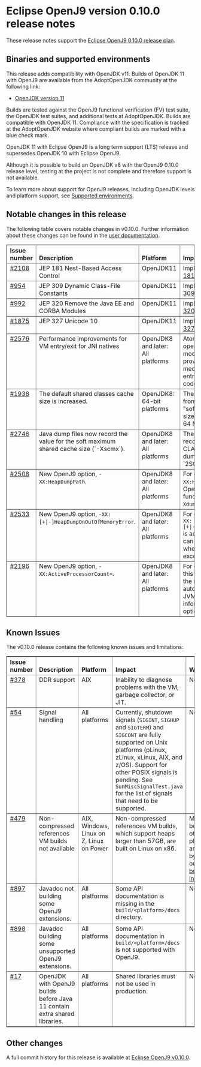 <!--
* Copyright (c) 2017, 2018 IBM Corp. and others
*
* This program and the accompanying materials are made
* available under the terms of the Eclipse Public License 2.0
* which accompanies this distribution and is available at
* https://www.eclipse.org/legal/epl-2.0/ or the Apache
* License, Version 2.0 which accompanies this distribution and
* is available at https://www.apache.org/licenses/LICENSE-2.0.
*
* This Source Code may also be made available under the
* following Secondary Licenses when the conditions for such
* availability set forth in the Eclipse Public License, v. 2.0
* are satisfied: GNU General Public License, version 2 with
* the GNU Classpath Exception [1] and GNU General Public
* License, version 2 with the OpenJDK Assembly Exception [2].
*
* [1] https://www.gnu.org/software/classpath/license.html
* [2] http://openjdk.java.net/legal/assembly-exception.html
*
* SPDX-License-Identifier: EPL-2.0 OR Apache-2.0 OR GPL-2.0 WITH
* Classpath-exception-2.0 OR LicenseRef-GPL-2.0 WITH Assembly-exception
-->

# Eclipse OpenJ9 version 0.10.0 release notes

These release notes support the [Eclipse OpenJ9 0.10.0 release plan](https://projects.eclipse.org/projects/technology.openj9/releases/0.10.0/plan).



## Binaries and supported environments

This release adds compatibility with OpenJDK v11. Builds of OpenJDK 11 with OpenJ9 are available from the AdoptOpenJDK community at the following link:

- [OpenJDK version 11](https://adoptopenjdk.net/archive.html?variant=openjdk11&jvmVariant=openj9)

Builds are tested against the OpenJ9 functional verification (FV) test suite, the OpenJDK test suites, and additional tests at AdoptOpenJDK. Builds are compatible with OpenJDK 11. Compliance with the specification is tracked at the AdoptOpenJDK website where compliant builds are marked with a blue check mark.

OpenJDK 11 with Eclipse OpenJ9 is a long term support (LTS) release and supersedes OpenJDK 10 with Eclipse OpenJ9.

Although it is possible to build an OpenJDK v8 with the OpenJ9 0.10.0 release level, testing at the project is not complete and therefore support is not available.

To learn more about support for OpenJ9 releases, including OpenJDK levels and platform support, see [Supported environments](https://eclipse.org/openj9/docs/openj9_support/index.html).


## Notable changes in this release

The following table covers notable changes in v0.10.0. Further information about these changes can be found in the [user documentation](https://www.eclipse.org/openj9/docs/version0.10/).

<table cellpadding="4" cellspacing="0" summary="" width="100%" rules="all" frame="border" border="1"><thead align="left">
<tr valign="bottom">
<th valign="bottom">Issue number</th>
<th valign="bottom">Description</th>
<th valign="bottom">Platform</th>
<th valign="bottom">Impact</th>
</tr>
</thead>
<tbody>

<tr><td valign="top"><a href="https://github.com/eclipse/openj9/issues/2108">#2108</a></td>
<td valign="top">JEP 181 Nest-Based Access Control</td>
<td valign="top">OpenJDK11</td>
<td valign="top">Implementing OpenJDK 11 <a href="http://openjdk.java.net/jeps/181">JEP 181</a>.</td>
</tr>

<tr><td valign="top"><a href="https://github.com/eclipse/openj9/issues/954">#954</a></td>
<td valign="top">JEP 309 Dynamic Class-File Constants</td>
<td valign="top">OpenJDK11</td>
<td valign="top">Implementing OpenJDK 11 <a href="http://openjdk.java.net/jeps/309">JEP 309</a>.</td>
</tr>

<tr><td valign="top"><a href="https://github.com/eclipse/openj9/issues/992">#992</a></td>
<td valign="top">JEP 320 Remove the Java EE and CORBA Modules</td>
<td valign="top">OpenJDK11</td>
<td valign="top">Implementing OpenJDK 11 <a href="http://openjdk.java.net/jeps/320">JEP 320</a>.</td>
</tr>

<tr><td valign="top"><a href="https://github.com/eclipse/openj9/issues/1875">#1875</a></td>
<td valign="top">JEP 327 Unicode 10</td>
<td valign="top">OpenJDK11</td>
<td valign="top">Implementing OpenJDK 11 <a href="http://openjdk.java.net/jeps/327">JEP 327</a>.</td>
</tr>

<tr><td valign="top"><a href="https://github.com/eclipse/openj9/pull/2576">#2576</a></td>
<td valign="top">Performance improvements for VM entry/exit for JNI natives</td>
<td valign="top">OpenJDK8 and later: All platforms</td>
<td valign="top">Atomic compare-and-swap operations are replaced with
a modified Dekker algorithm, which provides a lightweight mechanism
for synchronizing VM entry and exit for JNI native code.</td>
</tr>

<tr><td valign="top"><a href="https://github.com/eclipse/openj9/issues/1938">#1938</a></td>
<td valign="top">The default shared classes cache size is increased.</td>
<td valign="top">OpenJDK8: 64-bit platforms</td>
<td valign="top">The default size is increased from 16 MB to 300 MB, with a "soft" maximum limit for the initial size of the cache (-Xscmx) set to 64 MB.</td>
</tr>

<tr><td valign="top"><a href="https://github.com/eclipse/openj9/issues/2746">#2746</a></td>
<td valign="top">Java dump files now record the value for the soft maximum shared cache size (`-Xscmx`).</td>
<td valign="top">OpenJDK8 and later: All platforms</td>
<td valign="top">The value for `-Xscmx` is recorded in the `SHARED CLASSES` section of the Java dump file against the string `2SCLTEXTSMB`. </td>
</tr>

<tr><td valign="top"><a href="https://github.com/eclipse/openj9/pull/2508">#2508</a></td>
<td valign="top">New OpenJ9 option, <code>-XX:HeapDumpPath</code>.</td>
<td valign="top">OpenJDK8 and later: All platforms</td>
<td valign="top">For compatibility with HotSpot, <code>-XX:HeapDumpPath</code> is accepted by OpenJ9, which has the same functionality as <code>-Xdump:directory</code>.</td>
</tr>

<tr><td valign="top"><a href="https://github.com/eclipse/openj9/pull/2533">#2533</a></td>
<td valign="top">New OpenJ9 option, <code>-XX:[+|-]HeapDumpOnOutOfMemoryError</code>.</td>
<td valign="top">OpenJDK8 and later: All platforms</td>
<td valign="top">For compatibility with HotSpot, <code>-XX:[+|-]HeapDumpOnOutOfMemoryError</code> is accepted by OpenJ9, which can enable or disable dumps when an OutOfMemory exception occurs.</td>
</tr>

<tr><td valign="top"><a href="https://github.com/eclipse/openj9/pull/2196">#2196</a></td>
<td valign="top">New OpenJ9 option, <code>-XX:ActiveProcessorCount=<value></code>.</td>
<td valign="top">OpenJDK8 and later: All platforms</td>
<td valign="top">For compatibility with HotSpot, this option overrides the value for the number of CPUs that are automatically detected by the JVM. Additional Java dump information is recorded when the option is set.</td>
</tr>

</table>


## Known Issues

The v0.10.0 release contains the following known issues and limitations:

<table cellpadding="4" cellspacing="0" summary="" width="100%" rules="all" frame="border" border="1">
<thead align="left">
<tr valign="bottom">
<th valign="bottom">Issue number</th>
<th valign="bottom">Description</th>
<th valign="bottom">Platform</th>
<th valign="bottom">Impact</th>
<th valign="bottom">Workaround</th>
</tr>
</thead>
<tbody>

<tr><td valign="top"><a href="https://github.com/eclipse/openj9/issues/378">#378</a></td>
<td valign="top">DDR support</td>
<td valign="top">AIX</td>
<td valign="top">Inability to diagnose problems with the VM, garbage collector, or JIT.</td>
<td valign="top">None</td>
</tr>

<tr><td valign="top"><a href="https://github.com/ibmruntimes/openj9-openjdk-jdk8/issues/54">#54</a></td>
<td valign="top">Signal handling</td>
<td valign="top">All platforms</td>
<td valign="top">Currently, shutdown signals (<code>SIGINT</code>, <code>SIGHUP</code> and <code>SIGTERM</code>) and <code>SIGCONT</code> are fully supported on Unix platforms (pLinux, zLinux, xLinux, AIX, and z/OS). Support for other POSIX signals is pending. See <code>SunMiscSignalTest.java</code> for the list of signals that need to be supported.</td>
<td valign="top">None</td>
</tr>

<tr><td valign="top"><a href="https://github.com/eclipse/openj9/issues/479">#479</a></td>
<td valign="top">Non-compressed references VM builds not available</td>
<td valign="top">AIX, Windows, Linux on Z, Linux on Power</td>
<td valign="top">Non-compressed references VM builds, which support heaps larger than 57GB, are built on Linux on x86. </td>
<td valign="top">Manual builds on other platforms are possible by following our <a href="https://github.com/eclipse/openj9/blob/master/buildenv/Build_Instructions_V8.md">detailed build instructions</a>.</td>
</tr>

<tr><td valign="top"><a href="https://github.com/eclipse/openj9/issues/897">#897</a></td>
<td valign="top">Javadoc not building some OpenJ9 extensions.</td>
<td valign="top">All platforms</td>
<td valign="top">Some API documentation is missing in the <code>build/&lt;platform&gt;/docs</code> directory.</td>
<td valign="top">None</td>
</tr>

<tr><td valign="top"><a href="https://github.com/eclipse/openj9/issues/898">#898</a></td>
<td valign="top">Javadoc building some unsupported OpenJ9 extensions.</td>
<td valign="top">All platforms</td>
<td valign="top">Some API documentation in <code>build/&lt;platform&gt;/docs</code> is not supported with OpenJ9.</td>
<td valign="top">None</td>
</tr>

<tr><td valign="top"><a href="https://github.com/ibmruntimes/openj9-openjdk-jdk8/issues/17">#17</a></td>
<td valign="top">OpenJDK with OpenJ9 builds before Java 11 contain extra shared libraries.</td>
<td valign="top">All platforms</td>
<td valign="top">Shared libraries must not be used in production.</td>
<td valign="top">None</td>
</tr>
</tbody>
</table>

## Other changes

A full commit history for this release is available at [Eclipse OpenJ9 v0.10.0](https://github.com/eclipse/openj9/releases/tag/openj9-0.10.0).
